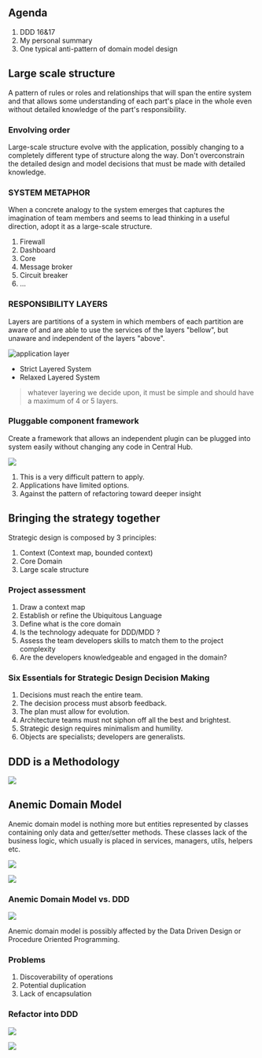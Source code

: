 ## Agenda

1. DDD 16&17
2. My personal summary
3. One typical anti-pattern of domain model design



## Large scale structure

A pattern of rules or roles and relationships that will span the entire system and that allows some understanding of each part's place in the whole even without detailed knowledge of the part's responsibility.


### Envolving order

Large-scale structure evolve with the application, possibly changing to a completely different type of structure along the way. Don't overconstrain the detailed design and model decisions that must be made with detailed knowledge.


### SYSTEM METAPHOR

When a concrete analogy to the system emerges that captures the imagination of team members and seems to lead thinking in a useful direction, adopt it as a large-scale structure.


1. Firewall
2. Dashboard
3. Core
4. Message broker
5. Circuit breaker
6. ...



### RESPONSIBILITY LAYERS

Layers are partitions of a system in which members of each partition are aware of and are able to use the services of the layers "bellow", but unaware and independent of the layers "above".


![application layer](img/application-layers.png)


* Strict Layered System
* Relaxed Layered System

> whatever layering we decide upon, it must be simple and should have a maximum of 4 or 5 layers.


### Pluggable component framework

Create a framework that allows an independent plugin can be plugged into system easily without changing any code in Central Hub.

![](img/pluggable-component-framework.png)


1. This is a very difficult pattern to apply.
2. Applications have limited options.
3. Against the pattern of refactoring toward deeper insight



## Bringing the strategy together

Strategic design is composed by 3 principles:

1. Context (Context map, bounded context)
2. Core Domain
3. Large scale structure


### Project assessment

1. Draw a context map
2. Establish or refine the Ubiquitous Language
3. Define what is the core domain
4. Is the technology adequate for DDD/MDD ?
5. Assess the team developers skills to match them to the project complexity
6. Are the developers knowledgeable and engaged in the domain?


### Six Essentials for Strategic Design Decision Making

1. Decisions must reach the entire team.
2. The decision process must absorb feedback.
3. The plan must allow for evolution.
4. Architecture teams must not siphon off all the best and brightest.
5. Strategic design requires minimalism and humility.
6. Objects are specialists; developers are generalists.



## DDD is a Methodology

![](img/ddd-overview.png)



## Anemic Domain Model

Anemic domain model is nothing more but entities represented by classes containing only data and getter/setter methods. These classes lack of the business logic, which usually is placed in services, managers, utils, helpers etc.


![](img/user-anemic.png)


![](img/user-service.png)


### Anemic Domain Model vs. DDD

![](img/anemic-vs-ddd.jpg)


Anemic domain model is possibly affected by the Data Driven Design or Procedure Oriented Programming.



### Problems

1. Discoverability of operations
2. Potential duplication
3. Lack of encapsulation


### Refactor into DDD

![](img/user-name.png) 


![](img/user-improved.png)